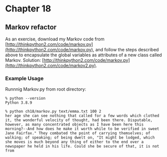 # Chapter 18
## Markov refactor
As an exercise, download my Markov code from [http://thinkpython2.com/code/markov.py](http://thinkpython2.com/code/markov.py), and follow the steps described above to encapsulate the global variables as attributes of a new class called Markov. Solution: [http://thinkpython2.com/code/markov.py](http://thinkpython2.com/code/markov2.py).

### Example Usage
Runnnig Markov.py from root directory:

```{py}
% python --version
Python 3.8.9

% python ch18/markov.py text/emma.txt 100 2
her age she can see nothing that called for a few words which clothed it, the wonderful velocity of thought, had been there. Disputable, however, as many concentrated objects as I have been here this morning?--And how does he make it worth while to be verified in sweet Jane Fairfax." They combated the point of carrying themselves; of walking; of speaking; of being dwelt on, "It might be lodged, which she moves is much beyond any thing of either to the end over a newspaper he held in his life. Could she be secure of that, it is not from

```
